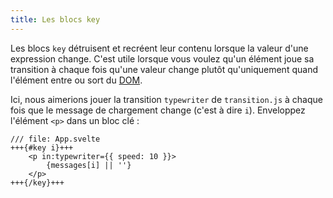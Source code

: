 ```yaml
---
title: Les blocs key
---
```


Les blocs `key` détruisent et recréent leur contenu lorsque la valeur d'une expression change. C'est utile lorsque vous voulez qu'un élément joue sa transition à chaque fois qu'une valeur change plutôt qu'uniquement quand l'élément entre ou sort du <span class="vo">[DOM](SVELTE_SITE_URL/docs/web#dom)</span>.

Ici, nous aimerions jouer la transition `typewriter` de `transition.js` à chaque fois que le message de chargement change (c'est à dire `i`). Enveloppez l'élément `<p>` dans un bloc clé :

```svelte
/// file: App.svelte
+++{#key i}+++
	<p in:typewriter={{ speed: 10 }}>
		{messages[i] || ''}
	</p>
+++{/key}+++
```